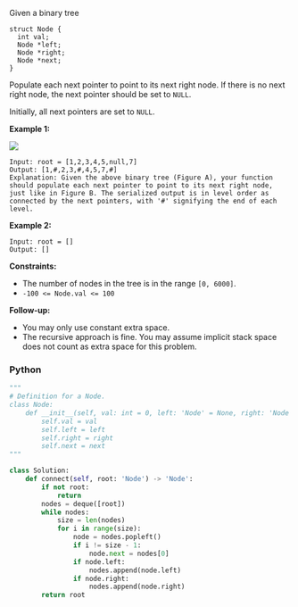 Given a binary tree
```
struct Node {
  int val;
  Node *left;
  Node *right;
  Node *next;
}
```


Populate each next pointer to point to its next right node. If there is no next right node, the next pointer should be set to  `NULL`.

Initially, all next pointers are set to  `NULL`.

**Example 1:**

![](https://assets.leetcode.com/uploads/2019/02/15/117_sample.png)
```
Input: root = [1,2,3,4,5,null,7]
Output: [1,#,2,3,#,4,5,7,#]
Explanation: Given the above binary tree (Figure A), your function should populate each next pointer to point to its next right node, just like in Figure B. The serialized output is in level order as connected by the next pointers, with '#' signifying the end of each level.
```

**Example 2:**
```
Input: root = []
Output: []
```

**Constraints:**

-   The number of nodes in the tree is in the range  `[0, 6000]`.
-   `-100 <= Node.val <= 100`

**Follow-up:**

-   You may only use constant extra space.
-   The recursive approach is fine. You may assume implicit stack space does not count as extra space for this problem.


### Python
```python
"""
# Definition for a Node.
class Node:
    def __init__(self, val: int = 0, left: 'Node' = None, right: 'Node' = None, next: 'Node' = None):
        self.val = val
        self.left = left
        self.right = right
        self.next = next
"""

class Solution:
    def connect(self, root: 'Node') -> 'Node':
        if not root:
            return
        nodes = deque([root])
        while nodes:
            size = len(nodes)
            for i in range(size):
                node = nodes.popleft()
                if i != size - 1:
                    node.next = nodes[0]
                if node.left:
                    nodes.append(node.left)
                if node.right:
                    nodes.append(node.right)
        return root
```